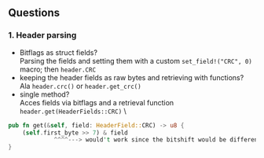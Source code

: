 ## Questions
### 1. Header parsing
- Bitflags as struct fields? \
Parsing the fields and setting them with a custom `set_field!("CRC", 0)` macro; then `header.CRC`
- keeping the header fields as raw bytes and retrieving with functions? \
Ala `header.crc()` or `header.get_crc()`
- single method? \
Acces fields via bitflags and a retrieval function `header.get(HeaderFields::CRC)` \
```rust
pub fn get(&self, field: HeaderField::CRC) -> u8 {
	(self.first_byte >> 7) & field
		 	 ^^^^---> would't work since the bitshift would be different for every flag
}
```
